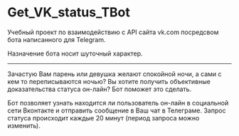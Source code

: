 # Get_VK_status_TBot

Учебный проект по взаимодействию с API сайта vk.com посредсвом бота написанного для Telegram.

Назначение бота носит шуточный характер.

-------------------

Зачастую Вам парень или девушка желают спокойной ночи, а сами с кем то переписываются ночью? Вы хотите получить  объективные доказательства статуса он-лайн? Бот поможет это сделать.

Бот позволяет узнать находится ли пользователь он-лайн в социальной сети Вконтакте и отправить сообщение в Ваш чат в Телеграме. Запрос статуса происходит каждые 20 минут (период запроса можно изменить).
